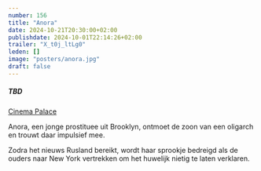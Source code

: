 ```yaml
---
number: 156
title: "Anora"
date: 2024-10-21T20:30:00+02:00
publishdate: 2024-10-01T22:14:26+02:00
trailer: "X_t0j_ltLg0"
leden: []
image: "posters/anora.jpg"
draft: false
---
```


##### TBD

[Cinema Palace](https://cinema-palace.be/nl/film/anora)

Anora, een jonge prostituee uit Brooklyn, ontmoet de zoon van een oligarch en trouwt
daar impulsief mee. 
<!--more-->
Zodra het nieuws Rusland bereikt, wordt haar sprookje bedreigd als de ouders naar
New York vertrekken om het huwelijk nietig te laten verklaren.
